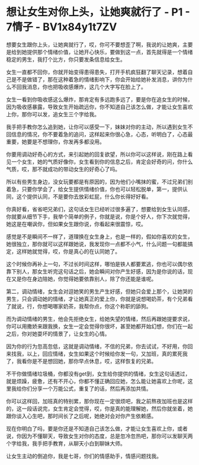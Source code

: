 # 想让女生对你上头，让她爽就行了 - P1 - 7情子 - BV1x84y1t7ZV

想要女生跟你上头，让她爽就行了，哎，你可不要想歪了啊，我说的让她爽，主要是给到她提供那个情绪价值，让她开心快乐，要做到这一点，首先就得是一个情绪稳定的男生，我打个比方，你只要发条信息给女生。

女生一直都不回你，你就开始变得患得患失，打开手机疯狂翻了聊天记录，想着自己是不是做错了，那在这种着急的情绪影响下，你会开始给她补发消息，讲你为什么不回我消息，你也把吸收感爆炸，这几个大字写在脸上了。

女生一看到你吸收感这么爆炸，那肯定有多远跑多远了，要是你在追女生的时候，因为吸收感暴露，导致女生开始疏远你，你不知道自己该怎么做，才能让女生喜欢上你，那你可以发，追女生三个字给我。

我手把手教你怎么追到她，让你可以感受一下，妹妹对你的主动，所以遇到女生不回信息的情况，你不要着急的追问，这样起来你很心急，心态，听明白了，心态最重要，她要是不想理你，你发再多都没用。

你要用调动好奇心的方式，来引起她的回复欲望，所以你可以这样说，刚在路上看见一个女生，她的气质好像你，女生看到你的信息之后，肯定会好奇的问，你什么气质，哎，那不就成功的带动女生的好奇心了吗。

所以有些男生身边，没女玩要都是有原因的，因为他们小嘴抹的蜜，不过兄弟们别着急，只要你学会了，给女生提供情绪价值，你也可以轻松脱单，第一，提供认同，这个提供认同，不是要你去放彩虹屁，什么你长得好好看。

你真好看，省省吧兄弟们，这句话女生已经听过很多遍了，想要给到女生认同感，你就要从细节下手，我举个简单的例子，你就是说，你是个好人，你下次就觉得，她这是在嘲讽你，但如果女生跟你说，你看起来很震惊，哎。

感觉是不是瞬间不一样了，道理换在女生身上，也是一样的，假如你喜欢的女生，她很独立，那你就可以这样跟她说，我发现你一点都不小气，什么问题一句都能搞定，这样她就觉得，哎，你是真心的在认同她了。

这个时候你再补上一句，不过长时间这样，哪怕是铁人都要累逃，你也可以偶尔依靠下别人，那女生听完这句话之后，她会瞬间对你产生好感，因为是你说的话，现在又是你在身边陪她，你觉得她要依靠别人，除了你还能是谁呢。

第二，调动情绪，女生会对逗她笑的男生产生好感，但她只会爱上那个，让她哭的男生，只会调动她的情绪，才让她真正的爱上你，你就是说想喝奶茶，有个兄弟看了就说，行，你想喝哪家奶茶，我帮你点，你这个称职的舔狗。

而为调动情绪的男生，他会先拒绝女生，给她失望的情绪，然后再跟她提要求说，你可以用撒娇来跟我换，女生一定会觉得你很坏，甚至她都开始幻想，你们在一起之后，你对她耍坏的情景了，让女生的心情。

因为你的行为忽高忽低，这就是调动情绪，不信的兄弟，你去试试，不好用，你回来找我，以上，回应情绪，女生如果这个时候给你发一句，又加班，真的累死我了，我看你是不是想回她，那你早点休息，哎，这样恢复的兄弟。

不干你做情绪垃圾桶，你都没有get到，女生给你提供的情绪，女生这句话透过，就是烦躁，疲惫，还有不开心，你都不懂正确回应她，怎么能让她喜欢上你呢，这里我给你们分享一个万能公式，重复了的话，然后再添加共情。

你可以这样回，加班真的特别累，那你现在一定很烦吧，我之前熬夜加班也是这样的，这一段话说完，女生肯定会觉得，哎，你是真的能理解她，然后你就坐着，她跟你谈入心生吧，那时间长了之后呢，她绝对会对你产生依赖感。

现在你明白了吗，要是你还是不知道自己该怎么做，才能让女生喜欢上你，或者说，你因为不懂聊天，导致女生对你的态度，总是忽冷忽热吧，那你可以发聊天两个字给我，我手把手教育，从聊天小白到聊妹大师。

让女生主动的倒追你，我是七哥，你们的情感助手，情感问题找我。